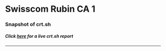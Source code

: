 # Swisscom Rubin CA 1
### Snapshot of crt.sh
##### Click [here](https://crt.sh/?q=86053117868A2582946790714DB09B2C84C46299FE008BC96B1F60A8119855E2) for a live crt.sh report

---
